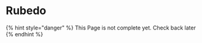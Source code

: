 # Rubedo

{% hint style="danger" %}
This Page is not complete yet. Check back later
{% endhint %}

<figure><img src="https://github.com/user-attachments/assets/60f277e1-2aa2-46aa-8a28-56e54f03ea4d" alt=""><figcaption></figcaption></figure>
